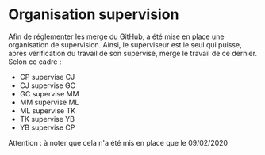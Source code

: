 # Organisation supervision

Afin de réglementer les merge du GitHub, a été mise en place une organisation de supervision.
Ainsi, le superviseur est le seul qui puisse, après vérification du travail de son supervisé, merge le travail de ce dernier.
    Selon ce cadre :
- CP supervise CJ
- CJ supervise GC
- GC supervise MM
- MM supervise ML
- ML supervise TK
- TK supervise YB
- YB supervise CP

Attention : à noter que cela n'a été mis en place que le 09/02/2020
